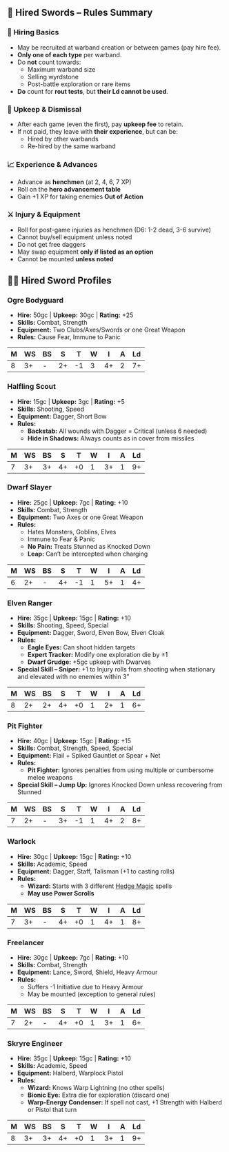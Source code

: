 ## 📜 **Hired Swords – Rules Summary**
### 📌 **Hiring Basics**
- May be recruited at warband creation or between games (pay hire fee).
- **Only one of each type** per warband.
- Do **not** count towards:
	- Maximum warband size
	- Selling wyrdstone
	- Post-battle exploration or rare items
- **Do** count for **rout tests**, but **their Ld cannot be used**.
### 💸 **Upkeep & Dismissal**
- After each game (even the first), pay **upkeep fee** to retain.
- If not paid, they leave with **their experience**, but can be:
    - Hired by other warbands
    - Re-hired by the same warband
### 📈 **Experience & Advances**
- Advance as **henchmen** (at 2, 4, 6, 7 XP)
- Roll on the **hero advancement table**
- Gain +1 XP for taking enemies **Out of Action**
### ⚔️ **Injury & Equipment**
- Roll for post-game injuries as henchmen (D6: 1-2 dead, 3-6 survive)
- Cannot buy/sell equipment unless noted
- Do not get free daggers
- May swap equipment **only if listed as an option**
- Cannot be mounted **unless noted**
## 🧝‍♂️ **Hired Sword Profiles**
### **Ogre Bodyguard**
- **Hire:** 50gc | **Upkeep:** 30gc | **Rating:** +25
- **Skills:** Combat, Strength
- **Equipment:** Two Clubs/Axes/Swords or one Great Weapon
- **Rules:** Cause Fear, Immune to Panic

| M   | WS  | BS  | S   | T   | W   | I   | A   | Ld  |
| --- | --- | --- | --- | --- | --- | --- | --- | --- |
| 8   | 3+  | -   | 2+  | -1  | 3   | 4+  | 2   | 7+  |
### **Halfling Scout**
- **Hire:** 15gc | **Upkeep:** 3gc | **Rating:** +5
- **Skills:** Shooting, Speed
- **Equipment:** Dagger, Short Bow
- **Rules:**
    - **Backstab:** All wounds with Dagger = Critical (unless 6 needed)
    - **Hide in Shadows:** Always counts as in cover from missiles

| M   | WS  | BS  | S   | T   | W   | I   | A   | Ld  |
| --- | --- | --- | --- | --- | --- | --- | --- | --- |
| 7   | 3+  | 3+  | 4+  | +0  | 1   | 3+  | 1   | 9+  |
### **Dwarf Slayer**
- **Hire:** 25gc | **Upkeep:** 7gc | **Rating:** +10
- **Skills:** Combat, Strength
- **Equipment:** Two Axes or one Great Weapon
- **Rules:**
    - Hates Monsters, Goblins, Elves
    - Immune to Fear & Panic
    - **No Pain:** Treats Stunned as Knocked Down
    - **Leap:** Can’t be intercepted when charging

| M   | WS  | BS  | S   | T   | W   | I   | A   | Ld  |
| --- | --- | --- | --- | --- | --- | --- | --- | --- |
| 6   | 2+  | -   | 4+  | -1  | 1   | 5+  | 1   | 4+  |
### **Elven Ranger**

- **Hire:** 35gc | **Upkeep:** 15gc | **Rating:** +10
- **Skills:** Shooting, Speed, Special
- **Equipment:** Dagger, Sword, Elven Bow, Elven Cloak
- **Rules:**
    - **Eagle Eyes:** Can shoot hidden targets
    - **Expert Tracker:** Modify one exploration die by ±1
    - **Dwarf Grudge:** +5gc upkeep with Dwarves
- **Special Skill – Sniper:** +1 to Injury rolls from shooting when stationary and elevated with no enemies within 3”

| M   | WS  | BS  | S   | T   | W   | I   | A   | Ld  |
| --- | --- | --- | --- | --- | --- | --- | --- | --- |
| 8   | 2+  | 2+  | 4+  | +0  | 1   | 2+  | 1   | 6+  |
### **Pit Fighter**

- **Hire:** 40gc | **Upkeep:** 15gc | **Rating:** +15
- **Skills:** Combat, Strength, Speed, Special
- **Equipment:** Flail + Spiked Gauntlet or Spear + Net
- **Rules:**
    - **Pit Fighter:** Ignores penalties from using multiple or cumbersome melee weapons
- **Special Skill – Jump Up:** Ignores Knocked Down unless recovering from Stunned

| M   | WS  | BS  | S   | T   | W   | I   | A   | Ld  |
| --- | --- | --- | --- | --- | --- | --- | --- | --- |
| 7   | 2+  | -   | 3+  | -1  | 1   | 4+  | 2   | 8+  |
### **Warlock**

- **Hire:** 30gc | **Upkeep:** 15gc | **Rating:** +10
- **Skills:** Academic, Speed
- **Equipment:** Dagger, Staff, Talisman (+1 to casting rolls)
- **Rules:**
    - **Wizard:** Starts with 3 different [Hedge Magic](4%20Magic/Hedge%20Magic.md) spells
    - **May use Power Scrolls**

| M   | WS  | BS  | S   | T   | W   | I   | A   | Ld  |
| --- | --- | --- | --- | --- | --- | --- | --- | --- |
| 7   | 3+  | -   | 4+  | +0  | 1   | 4+  | 1   | 8+  |
### **Freelancer**

- **Hire:** 30gc | **Upkeep:** 7gc | **Rating:** +10
- **Skills:** Combat, Strength
- **Equipment:** Lance, Sword, Shield, Heavy Armour
- **Rules:**
    - Suffers -1 Initiative due to Heavy Armour
    - May be mounted (exception to general rules)

| M   | WS  | BS  | S   | T   | W   | I   | A   | Ld  |
| --- | --- | --- | --- | --- | --- | --- | --- | --- |
| 7   | 2+  | -   | 4+  | +0  | 1   | 3+  | 1   | 6+  |
### **Skryre Engineer**

- **Hire:** 35gc | **Upkeep:** 15gc | **Rating:** +10
- **Skills:** Academic, Speed
- **Equipment:** Halberd, Warplock Pistol
- **Rules:**
    - **Wizard:** Knows Warp Lightning (no other spells)
    - **Bionic Eye:** Extra die for exploration (discard one)
    - **Warp-Energy Condenser:** If spell not cast, +1 Strength with Halberd or Pistol that turn

| M   | WS  | BS  | S   | T   | W   | I   | A   | Ld  |
| --- | --- | --- | --- | --- | --- | --- | --- | --- |
| 8   | 3+  | 3+  | 4+  | +0  | 1   | 3+  | 1   | 9+  |